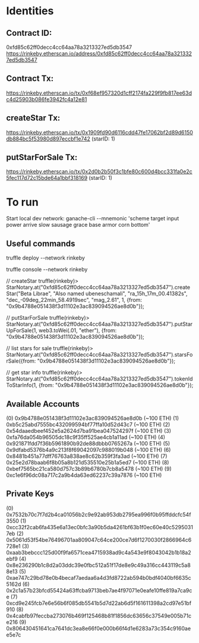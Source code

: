 # Identities
## Contract ID:
0xfd85c62ff0decc4cc64aa78a3213327ed5db3547
https://rinkeby.etherscan.io/address/0xfd85c62ff0decc4cc64aa78a3213327ed5db3547

## Contract Tx:
https://rinkeby.etherscan.io/tx/0xf68ef957320d1cff2174fa229f9fb817ee63dc4d25903b086fe3942fc4a12e81


## createStar Tx:
https://rinkeby.etherscan.io/tx/0x1909fd90d6116cdd47fe17062bf2d89d6150db884bc5f53980d897eccbf1e742
(starID: 1)

## putStarForSale Tx:
https://rinkeby.etherscan.io/tx/0x2d0b2b50f3c1bfe80c600d4bcc331fa0e2c5fec117d72c15bde64a1bbf318169
(starID: 1)

# To run
Start local dev network:
ganache-cli --mnemonic 'scheme target input power arrive slow sausage grace base armor corn bottom'


## Useful commands
truffle deploy --network rinkeby

truffle console --network rinkeby

// createStar
truffle(rinkeby)> StarNotary.at("0xfd85c62ff0decc4cc64aa78a3213327ed5db3547").createStar("Beta Librae", "Also named ubeneschamali", "ra_15h_17m_00.41382s", "dec_-09deg_22min_58.4919sec", "mag_2.61", 1, {from: "0x9b4788e051438f3d11102e3ac839094526ae8d0b"});

// putStarForSale
truffle(rinkeby)> StarNotary.at("0xfd85c62ff0decc4cc64aa78a3213327ed5db3547").putStarUpForSale(1, web3.toWei(.01, "ether"), {from: "0x9b4788e051438f3d11102e3ac839094526ae8d0b"});

// list stars for sale
truffle(rinkeby)> StarNotary.at("0xfd85c62ff0decc4cc64aa78a3213327ed5db3547").starsForSale({from: "0x9b4788e051438f3d11102e3ac839094526ae8d0b"});


// get star info
truffle(rinkeby)> StarNotary.at("0xfd85c62ff0decc4cc64aa78a3213327ed5db3547").tokenIdToStarInfo(1, {from: "0x9b4788e051438f3d11102e3ac839094526ae8d0b"});



## Available Accounts
(0) 0x9b4788e051438f3d11102e3ac839094526ae8d0b (~100 ETH)
(1) 0xb5c25abd7555bc432099594bf77ffa10d52d43c7 (~100 ETH)
(2) 0x54daaedbeef452e5a2624d7ba91bea047524297f (~100 ETH)
(3) 0xfa76da054b96505dc18c9f35ff525ae4cb1a11ad (~100 ETH)
(4) 0x921871fdd7f36b5961890b92de88dbbb0765267a (~100 ETH)
(5) 0x9dfabd5376b4a9c213f8f69042097c988019b048 (~100 ETH)
(6) 0x8481b451a77dff76763a838ae8c62b359f3fa3ad (~100 ETH)
(7) 0x25e2d78baab6f8b05a8b121d535510e25b1a5ed7 (~100 ETH)
(8) 0xbef7565bc21ca580d757c3b89b6780b7cb8a5478 (~100 ETH)
(9) 0xc1e6f96dc08a717c2a9b4da63ed62237c39a7876 (~100 ETH)

## Private Keys
(0) 0x7532b70c7f7d2b4ca01056b2c9e92ab953db2795ea996f0b95ffddcfc54f3550
(1) 0xcc32f2cab6fa435e6a13ec0bfc3a90b5da4261bf63b1f0ec60e40c52950317eb
(2) 0x5061d53f54be76496701aa809047c64ce200ce7d6f1270030f2866964c6728e1
(3) 0xaab3bebccc125d00f9fa6571cea4715938ad9c4a543e9f8043042b1b18a2ebf9
(4) 0x8e236290b1c8d2a03ddc39e0fbc512a51f17de8e9c49a316cc443119c5a88e13
(5) 0xae747c29bd78e0b4becaf7aedaa6a4d3fd8722ab594b0bdf4040bf6635c5162d
(6) 0x2c1a57b23bfcd55424a63ffcba9713beb7ae4f97071e0eafe10ffe819a7ca9ce
(7) 0xcd9e245fcb7e6e56b6f085db5541b5d7d22ab6d5f161611398a2cd97e51bf910
(8) 0x4cabfb97feccba273076b469f125468b81f1856dc63656c37549e005b71ce216
(9) 0x806430451641ca7641dc3ea8e66f0e000b66f4d1e6283a73c354c9160aee5e7c